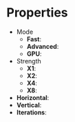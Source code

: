 

# Properties

- Mode
  - **Fast**: <desc>
  - **Advanced**: <desc>
  - **GPU**: <desc>
- Strength
  - **X1**: <desc>
  - **X2**: <desc>
  - **X4**: <desc>
  - **X8**: <desc>
- **Horizontal**: 
- **Vertical**: 
- **Iterations**: 



